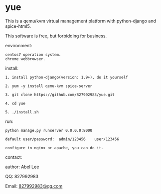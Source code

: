 # yue

This is a qemu/kvm virtual management platform with python-django and spice-html5.

This software is free, but forbidding for business.

environment:

    centos7 operation system.
    chrome webbrowser.

install:

    1. install python-django(version: 1.9+), do it yourself

    2. yum -y install qemu-kvm spice-server

    3. git clone https://github.com/827992983/yue.git
    
    4. cd yue
    
    5. ./install.sh  

run:

    python manage.py runserver 0.0.0.0:8000

    default user/password:  admin/123456    user/123456

    configure in nginx or apache, you can do it.
  
contact:

   author: Abel Lee
   
   QQ: 827992983
   
   Email: 827992983@qq.com
